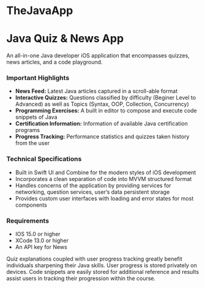 # TheJavaApp
# Java Quiz & News App

An all-in-one Java developer iOS application that encompasses quizzes, news articles, and a code playground.

### Important Highlights

- **News Feed:** Latest Java articles captured in a scroll-able format
- **Interactive Quizzes:** Questions classified by difficulty (Beginer Level to Advanced) as well as Topics (Syntax, OOP, Collection, Concurrency)
- **Programming Exercises:** A built in editor to compose and execute code snippets of Java
- **Certification Information:** Information of available Java certification programs
- **Progress Tracking:** Performance statistics and quizzes taken history from the user

### Technical Specifications
- Built in Swift UI and Combine for the modern styles of iOS development
- Incorporates a clean separation of code into MVVM structured format
- Handles concerns of the application by providing services for networking, question services, user’s data persistent storage 
- Provides custom user interfaces with loading and error states for most components

### Requirements
- IOS 15.0 or higher
- XCode 13.0 or higher
- An API key for News

Quiz explanations coupled with user progress tracking greatly benefit individuals sharpening their Java skills. User progress is stored privately on devices. Code snippets are easily stored for additional reference and results assist users in tracking their progression within the course.


